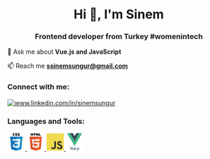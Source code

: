 <h1 align="center">Hi 👋, I'm Sinem</h1>
<h3 align="center">Frontend developer from Turkey #womenintech</h3>


💬 Ask me about **Vue.js and JavaScript**

📫 Reach me **ssinemsungur@gmail.com**

<h3 align="left">Connect with me:</h3>
<p align="left">
<a href="https://www.linkedin.com/in/sinemsungur/" target="blank"><img align="center" src="https://cdn.jsdelivr.net/npm/simple-icons@3.0.1/icons/linkedin.svg" alt="www.linkedin.com/in/sinemsungur" height="30" width="40" /></a>
</p>

<h3 align="left">Languages and Tools:</h3>
<p align="left"> <a href="https://www.w3schools.com/css/" target="_blank"> <img src="https://raw.githubusercontent.com/devicons/devicon/master/icons/css3/css3-original-wordmark.svg" alt="css3" width="40" height="40"/> </a> <a href="https://www.w3.org/html/" target="_blank"> <img src="https://raw.githubusercontent.com/devicons/devicon/master/icons/html5/html5-original-wordmark.svg" alt="html5" width="40" height="40"/> </a> <a href="https://developer.mozilla.org/en-US/docs/Web/JavaScript" target="_blank"> <img src="https://raw.githubusercontent.com/devicons/devicon/master/icons/javascript/javascript-original.svg" alt="javascript" width="40" height="40"/> </a> <a href="https://vuejs.org/" target="_blank"> <img src="https://raw.githubusercontent.com/devicons/devicon/master/icons/vuejs/vuejs-original-wordmark.svg" alt="vuejs" width="40" height="40"/> </a> </p>
